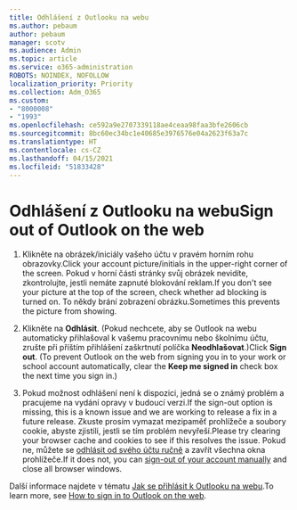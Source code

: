 ```yaml
---
title: Odhlášení z Outlooku na webu
ms.author: pebaum
author: pebaum
manager: scotv
ms.audience: Admin
ms.topic: article
ms.service: o365-administration
ROBOTS: NOINDEX, NOFOLLOW
localization_priority: Priority
ms.collection: Adm_O365
ms.custom:
- "8000008"
- "1993"
ms.openlocfilehash: ce592a9e2707339118ae4ceaa98faa3bfe2606cb
ms.sourcegitcommit: 8bc60ec34bc1e40685e3976576e04a2623f63a7c
ms.translationtype: HT
ms.contentlocale: cs-CZ
ms.lasthandoff: 04/15/2021
ms.locfileid: "51833428"
---
```

# <a name="sign-out-of-outlook-on-the-web"></a><span data-ttu-id="e6461-102">Odhlášení z Outlooku na webu</span><span class="sxs-lookup"><span data-stu-id="e6461-102">Sign out of Outlook on the web</span></span>

1. <span data-ttu-id="e6461-103">Klikněte na obrázek/iniciály vašeho účtu v pravém horním rohu obrazovky.</span><span class="sxs-lookup"><span data-stu-id="e6461-103">Click your account picture/initials in the upper-right corner of the screen.</span></span> <span data-ttu-id="e6461-104">Pokud v horní části stránky svůj obrázek nevidíte, zkontrolujte, jestli nemáte zapnuté blokování reklam.</span><span class="sxs-lookup"><span data-stu-id="e6461-104">If you don't see your picture at the top of the screen, check whether ad blocking is turned on.</span></span> <span data-ttu-id="e6461-105">To někdy brání zobrazení obrázku.</span><span class="sxs-lookup"><span data-stu-id="e6461-105">Sometimes this prevents the picture from showing.</span></span>

2. <span data-ttu-id="e6461-106">Klikněte na **Odhlásit**. (Pokud nechcete, aby se Outlook na webu automaticky přihlašoval k vašemu pracovnímu nebo školnímu účtu, zrušte při příštím přihlášení zaškrtnutí políčka **Neodhlašovat**.)</span><span class="sxs-lookup"><span data-stu-id="e6461-106">Click **Sign out**. (To prevent Outlook on the web from signing you in to your work or school account automatically, clear the **Keep me signed in** check box the next time you sign in.)</span></span>

3. <span data-ttu-id="e6461-107">Pokud možnost odhlášení není k dispozici, jedná se o známý problém a pracujeme na vydání opravy v budoucí verzi.</span><span class="sxs-lookup"><span data-stu-id="e6461-107">If the sign-out option is missing, this is a known issue and we are working to release a fix in a future release.</span></span>  <span data-ttu-id="e6461-108">Zkuste prosím vymazat mezipaměť prohlížeče a soubory cookie, abyste zjistili, jestli se tím problém nevyřeší.</span><span class="sxs-lookup"><span data-stu-id="e6461-108">Please try clearing your browser cache and cookies to see if this resolves the issue.</span></span>  <span data-ttu-id="e6461-109">Pokud ne, můžete se [odhlásit od svého účtu ručně](https://login.live.com/logout.srf) a zavřít všechna okna prohlížeče.</span><span class="sxs-lookup"><span data-stu-id="e6461-109">If it does not, you can [sign-out of your account manually](https://login.live.com/logout.srf) and close all browser windows.</span></span>

<span data-ttu-id="e6461-110">Další informace najdete v tématu [Jak se přihlásit k Outlooku na webu](https://support.office.com/article/how-to-sign-in-to-outlook-on-the-web-763fab4d-0138-4814-b450-37fc286bcb79).</span><span class="sxs-lookup"><span data-stu-id="e6461-110">To learn more, see [How to sign in to Outlook on the web](https://support.office.com/article/how-to-sign-in-to-outlook-on-the-web-763fab4d-0138-4814-b450-37fc286bcb79).</span></span>

